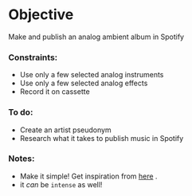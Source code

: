 
# Objective
Make and publish an analog ambient album in Spotify

### Constraints:
- Use only a few selected analog instruments
- Use only a few selected analog effects
- Record it on cassette

### To do:
- Create an artist pseudonym
- Research what it takes to publish music in Spotify

### Notes:
- Make it simple! Get inspiration from [here](https://open.spotify.com/artist/5BnokxEB4VXeS1359upGtH?si=GVSrlJnhRgWf7qYSmgVJdQ) .
- it *can* be `intense` as well!
